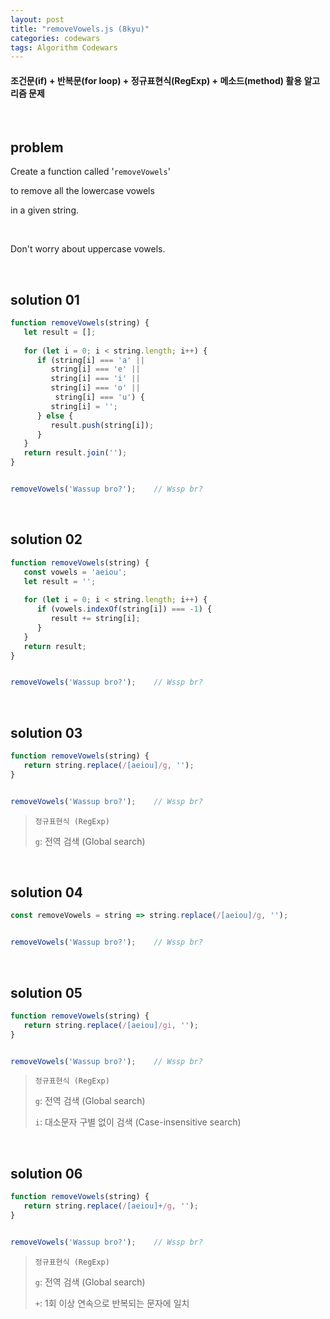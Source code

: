 ```yaml
---
layout: post
title: "removeVowels.js (8kyu)"
categories: codewars
tags: Algorithm Codewars
---
```


#### 조건문(if) + 반복문(for loop) + 정규표현식(RegExp) + 메소드(method) 활용 알고리즘 문제

<br>

## problem

Create a function called '`removeVowels`'

to remove all the lowercase vowels

in a given string.

<br>

Don't worry about uppercase vowels.

<br>

## solution 01

```javascript
function removeVowels(string) {
   let result = [];
   
   for (let i = 0; i < string.length; i++) {
      if (string[i] === 'a' ||
         string[i] === 'e' ||
         string[i] === 'i' ||
         string[i] === 'o' ||
          string[i] === 'u') {
         string[i] = '';
      } else {
         result.push(string[i]);
      }
   }
   return result.join('');
}


removeVowels('Wassup bro?');	// Wssp br?
```

<br>

## solution 02

```javascript
function removeVowels(string) {
   const vowels = 'aeiou';
   let result = '';
   
   for (let i = 0; i < string.length; i++) {
      if (vowels.indexOf(string[i]) === -1) {
         result += string[i];
      }
   }
   return result;
}


removeVowels('Wassup bro?');	// Wssp br?
```

<br>

## solution 03

```javascript
function removeVowels(string) {
   return string.replace(/[aeiou]/g, '');
}


removeVowels('Wassup bro?');	// Wssp br?
```

> `정규표현식 (RegExp)`
>
> `g`: 전역 검색 (Global search)

<br>

## solution 04

```javascript
const removeVowels = string => string.replace(/[aeiou]/g, '');


removeVowels('Wassup bro?');	// Wssp br?
```

<br>

## solution 05

```javascript
function removeVowels(string) {
   return string.replace(/[aeiou]/gi, '');
}


removeVowels('Wassup bro?');	// Wssp br?
```

> `정규표현식 (RegExp)`
>
> `g`: 전역 검색 (Global search)
>
> `i`: 대소문자 구별 없이 검색 (Case-insensitive search)

<br>

## solution 06

```javascript
function removeVowels(string) {
   return string.replace(/[aeiou]+/g, '');
}


removeVowels('Wassup bro?');	// Wssp br?
```

> `정규표현식 (RegExp)`
>
> `g`: 전역 검색 (Global search)
>
> `+`: 1회 이상 연속으로 반복되는 문자에 일치

<br>